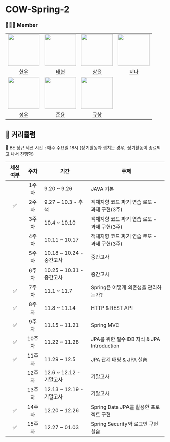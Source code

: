 # COW-Spring-2

### 👩‍👧‍👦 Member

<center>
<table  width="100%">
  <tr>
    <td  align="center">
      <img  src="https://avatars.githubusercontent.com/u/61446702?v=4"  width="100px;"  alt=""/>
    </td>
    <td  align="center">
      <img  src="https://avatars.githubusercontent.com/u/68328998?v=4"  width="100px;"  alt=""/>
    </td>
    <td  align="center">
      <img  src="https://avatars.githubusercontent.com/u/120346721?v=4"  width="100px;"  alt=""/>
    </td>
    <td  align="center">
      <img  src="https://avatars.githubusercontent.com/u/108182934?v=4"  width="100px;"  alt=""/>
    </td>
  </tr>
  <tr>
    <td align="center">
        <a href="https://github.com/woowal">
            <div>현우</div>
        </a>
    </td>
    <td align="center">
        <a href="https://github.com/TaetaetaE01">
            <div>태현</div>
        </a>
    </td>
    <td align="center">
        <a href="https://github.com/0702Yoon">
            <div>상윤</div>
        </a>
    </td>
    <td align="center">
        <a href="https://github.com/jina4066">
            <div>지나</div>
        </a>
    </td>
  </tr>
    <tr>
    <td  align="center">
      <img  src="https://avatars.githubusercontent.com/u/97429550?v=4"  width="100px;"  alt=""/>
    </td>
    <td  align="center">
      <img  src="https://avatars.githubusercontent.com/u/103747580?v=4"  width="100px;"  alt=""/>
    </td>
    <td  align="center">
      <img  src="https://avatars.githubusercontent.com/u/132640569?v=4"  width="100px;"  alt=""/>
    </td>
  </tr>
  <tr>
    <td align="center">
        <a href="https://github.com/Erichong7">
            <div>정우</div>
        </a>
    </td>
    <td align="center">
        <a href="https://github.com/wambatcodeeee">
            <div>준용</div>
        </a>
    </td>
    <td align="center">
        <a href="https://github.com/gyuchangShim">
            <div>규창</div>
        </a>
    </td>
  </tr>
</table>
</center>

## 📖 커리큘럼

👏 BE 정규 세션 시간 : 매주 수요일 18시 (정기활동과 겹치는 경우, 정기활동이 종료되고 나서 진행함)

| 세션 여부 |   주차   |        기간        |            주제            |
|:--------------:|:--------:|------------------|--------------------------|
|        |   1주차   | 9.20 ~ 9.26         | JAVA 기본                 |
|   ✅   |   2주차   | 9.27 ~ 10.3 - 추석  | 객체지향 코드 짜기 연습 로또 - 과제 구현(3주) |
|        |   3주차   | 10.4 ~ 10.10        | 객체지향 코드 짜기 연습 로또 - 과제 구현(3주) |
|        |   4주차   | 10.11 ~ 10.17       | 객체지향 코드 짜기 연습 로또 - 과제 구현(3주) |
|        |   5주차   | 10.18 ~ 10.24 - 중간고사 | 중간고사               |
|        |   6주차   | 10.25 ~ 10.31 - 중간고사 | 중간고사               |
|   ✅   |   7주차   | 11.1 ~ 11.7          | Spring은 어떻게 의존성을 관리하는가? |
|   ✅   |   8주차   | 11.8 ~ 11.14         | HTTP & REST API          |
|   ✅   |   9주차   | 11.15 ~ 11.21        | Spring MVC              |
|   ✅   |  10주차   | 11.22 ~ 11.28        | JPA를 위한 필수 DB 지식 & JPA Introduction  |
|   ✅  |  11주차   | 11.29 ~ 12.5          | JPA 관계 매핑 & JPA 실습  |
|        |  12주차   | 12.6 ~ 12.12 - 기말고사  | 기말고사               |
|        |  13주차   | 12.13 ~ 12.19  - 기말고사 | 기말고사                |
|   ✅   |  14주차   | 12.20 ~ 12.26        | Spring Data JPA를 활용한 프로젝트 구현 |
|   ✅   |  15주차   | 12.27 ~ 01.03        | Spring Security와 로그인 구현 실습 |


